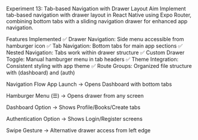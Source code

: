 Experiment 13: Tab-based Navigation with Drawer Layout
Aim
Implement tab-based navigation with drawer layout in React Native using Expo Router, combining bottom tabs with a sliding navigation drawer for enhanced app navigation.

Features Implemented
✅ Drawer Navigation: Side menu accessible from hamburger icon
✅ Tab Navigation: Bottom tabs for main app sections
✅ Nested Navigation: Tabs work within drawer structure
✅ Custom Drawer Toggle: Manual hamburger menu in tab headers
✅ Theme Integration: Consistent styling with app theme
✅ Route Groups: Organized file structure with (dashboard) and (auth)

Navigation Flow
App Launch → Opens Dashboard with bottom tabs

Hamburger Menu (☰) → Opens drawer from any screen

Dashboard Option → Shows Profile/Books/Create tabs

Authentication Option → Shows Login/Register screens

Swipe Gesture → Alternative drawer access from left edge
